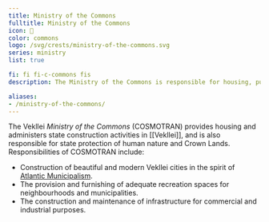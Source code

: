 ```yaml
---
title: Ministry of the Commons
fulltitle: Ministry of the Commons
icon: 🏡
color: commons
logo: /svg/crests/ministry-of-the-commons.svg
series: ministry
list: true

fi: fi fi-c-commons fis
description: The Ministry of the Commons is responsible for housing, public spaces, transport and urban development.

aliases:
- /ministry-of-the-commons/
---
```

The Vekllei *Ministry of the Commons* (COSMOTRAN) provides housing and administers state construction activities in [[Vekllei]], and is also responsible for state protection of human nature and Crown Lands. Responsibilities of COSMOTRAN include:

* Construction of beautiful and modern Vekllei cities in the spirit of [Atlantic Municipalism](/vekllei/#atlantic-municipalism).
* The provision and furnishing of adequate recreation spaces for neighbourhoods and municipalities.
* The construction and maintenance of infrastructure for commercial and industrial purposes.